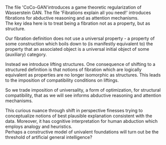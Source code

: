 The file 'CoCo-GAN'introduces a game theoretic regularization of Wasserstein GAN.
The file 'Fibrations explain all you need!' introduces fibrations for abductive reasoning and as attention mechanisms.  
The key idea here is to treat being a fibration not as a property, but as structure.

Our fibration definition does not use a universal property - a property of some construction which boils down to (is manifestly equivalent to) the property that an associated object is a universal initial object of some (auxiliary) category.
 
Instead we introduce lifting structures.  One consequence of shifting to a structured definition is that notions of fibration which are logically equivalent as properties are no longer isomorphic as structures.  This leads to the imposition of compatibility conditions on liftings. 

So we trade imposition of universality, a form of optimization, for structural compatibility, that as we will see informs abductive reasoning and attention mechanisms.  

This curious nuance through shift in perspective finesses trying to conceptualize notions of best plausible explanation consistent with the data.  Moreover, it has cognitive interpretation for human abduction which employs analogy and heuristics.  
Perhaps a constructive model of univalent foundations will turn out be the threshold of artificial general intelligence?
